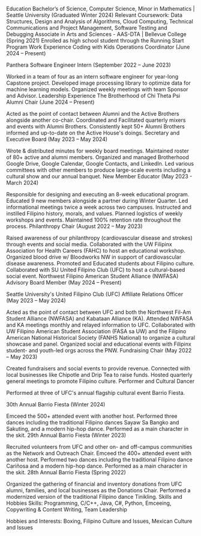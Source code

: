 Education
Bachelor’s of Science, Computer Science, Minor in Mathematics | Seattle University (Graduated Winter 2024)
Relevant Coursework: Data Structures, Design and Analysis of Algorithms, Cloud Computing, Technical Communications and Project Management, Software Testing and Debugging
Associate in Arts and Sciences - AAS-DTA | Bellevue College (Spring 2021)
Enrolled as high school student through the Running Start Program
Work Experience
Coding with Kids
Operations Coordinator (June 2024 – Present)

Panthera
Software Engineer Intern (September 2022 – June 2023)

Worked in a team of four as an intern software engineer for year-long Capstone project.
Developed image processing library to optimize data for machine learning models.
Organized weekly meetings with team Sponsor and Advisor.
Leadership Experience
The Brotherhood of Chi Theta Psi
Alumni Chair (June 2024 – Present)

Acted as the point of contact between Alumni and the Active Brothers alongside another co-chair.
Coordinated and Facilitated quarterly mixers and events with Alumni Brothers.
Consistently kept 50+ Alumni Brothers informed and up-to-date on the Active House's doings.
Secretary and Executive Board (May 2023 – May 2024)

Wrote & distributed minutes for weekly board meetings.
Maintained roster of 80+ active and alumni members.
Organized and managed Brotherhood Google Drive, Google Calendar, Google Contacts, and LinkedIn.
Led various committees with other members to produce large-scale events including a cultural show and our annual banquet.
New Member Educator (May 2023 - March 2024)

Responsible for designing and executing an 8-week educational program.
Educated 9 new members alongside a partner during Winter Quarter.
Led informational meetings twice a week across two campuses.
Instructed and instilled Filipino history, morals, and values.
Planned logistics of weekly workshops and events.
Maintained 100% retention rate throughout the process.
Philanthropy Chair (August 2022 – May 2023)

Raised awareness of our philanthropy (cardiovascular disease and strokes) through events and social media.
Collaborated with the UW Filipinx Association for Health Careers (FAHC) to host an educational workshop.
Organized blood drive w/ Bloodworks NW in support of cardiovascular disease awareness.
Promoted and Educated students about Filipino culture.
Collaborated with SU United Filipino Club (UFC) to host a cultural-based social event.
Northwest Filipino American Student Alliance (NWFASA)
Advisory Board Member (May 2024 – Present)

Seattle University's United Filipino Club (UFC)
Affiliate Relations Officer (May 2023 – May 2024)

Acted as the point of contact between UFC and both the Northwest Fil-Am Student Alliance (NWFASA) and Kabataan Alliance (KA).
Attended NWFASA and KA meetings monthly and relayed information to UFC.
Collaborated with UW Filipino American Student Association (FASA sa UW) and the Filipino American National Historical Society (FANHS National) to organize a cultural showcase and panel.
Organized social and educational events with Filipinx student- and youth-led orgs across the PNW.
Fundraising Chair (May 2022 – May 2023)

Created fundraisers and social events to provide revenue.
Connected with local businesses like Chipotle and Drip Tea to raise funds.
Hosted quarterly general meetings to promote Filipino culture.
Performer and Cultural Dancer

Performed at three of UFC's annual flagship cultural event Barrio Fiesta.

30th Annual Barrio Fiesta (Winter 2024)

Emceed the 500+ attended event with another host.
Performed three dances including the traditional Filipino dances Sayaw Sa Bangko and Sakuting, and a modern hip-hop dance.
Performed as a main character in the skit.
29th Annual Barrio Fiesta (Winter 2023)

Recruited volunteers from UFC and other on- and off-campus communities as the Network and Outreach Chair.
Emceed the 400+ attended event with another host.
Performed two dances including the traditional Filipino dance Cariñosa and a modern hip-hop dance.
Performed as a main character in the skit.
28th Annual Barrio Fiesta (Spring 2022)

Organized the gathering of financial and inventory donations from UFC alumni, families, and local businesses as the Donations Chair.
Performed a modernized version of the traditional Filipino dance Tinikling.
Skills and Hobbies
Skills: Programming, C/C++, Java, C#, Python, Emceeing, Copywriting & Content Writing, Team Leadership

Hobbies and Interests: Boxing, Filipino Culture and Issues, Mexican Culture and Issues

